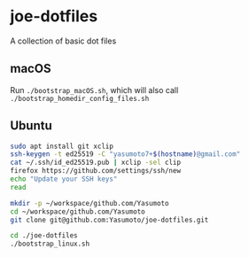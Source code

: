 joe-dotfiles
============

A collection of basic dot files

## macOS

Run `./bootstrap_macOS.sh`, which will also call `./bootstrap_homedir_config_files.sh`

## Ubuntu

```sh
sudo apt install git xclip
ssh-keygen -t ed25519 -C "yasumoto7+$(hostname)@gmail.com"
cat ~/.ssh/id_ed25519.pub | xclip -sel clip
firefox https://github.com/settings/ssh/new
echo "Update your SSH keys"
read

mkdir -p ~/workspace/github.com/Yasumoto
cd ~/workspace/github.com/Yasumoto
git clone git@github.com:Yasumoto/joe-dotfiles.git

cd ./joe-dotfiles
./bootstrap_linux.sh
```
